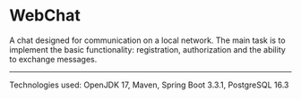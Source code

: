 # WebChat
 A chat designed for communication on a local network. The main task is to implement the basic functionality: registration, authorization and the ability to exchange messages.

---

Technologies used: OpenJDK 17, Maven, Spring Boot 3.3.1, PostgreSQL 16.3
